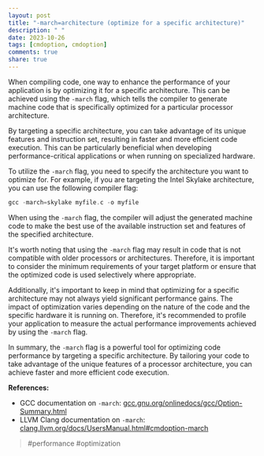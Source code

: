 ```yaml
---
layout: post
title: "-march=architecture (optimize for a specific architecture)"
description: " "
date: 2023-10-26
tags: [cmdoption, cmdoption]
comments: true
share: true
---
```


When compiling code, one way to enhance the performance of your application is by optimizing it for a specific architecture. This can be achieved using the `-march` flag, which tells the compiler to generate machine code that is specifically optimized for a particular processor architecture.

By targeting a specific architecture, you can take advantage of its unique features and instruction set, resulting in faster and more efficient code execution. This can be particularly beneficial when developing performance-critical applications or when running on specialized hardware.

To utilize the `-march` flag, you need to specify the architecture you want to optimize for. For example, if you are targeting the Intel Skylake architecture, you can use the following compiler flag:

```c
gcc -march=skylake myfile.c -o myfile
```

When using the `-march` flag, the compiler will adjust the generated machine code to make the best use of the available instruction set and features of the specified architecture.

It's worth noting that using the `-march` flag may result in code that is not compatible with older processors or architectures. Therefore, it is important to consider the minimum requirements of your target platform or ensure that the optimized code is used selectively where appropriate.

Additionally, it's important to keep in mind that optimizing for a specific architecture may not always yield significant performance gains. The impact of optimization varies depending on the nature of the code and the specific hardware it is running on. Therefore, it's recommended to profile your application to measure the actual performance improvements achieved by using the `-march` flag.

In summary, the `-march` flag is a powerful tool for optimizing code performance by targeting a specific architecture. By tailoring your code to take advantage of the unique features of a processor architecture, you can achieve faster and more efficient code execution.

**References:**
- GCC documentation on `-march`: [gcc.gnu.org/onlinedocs/gcc/Option-Summary.html](https://gcc.gnu.org/onlinedocs/gcc/Option-Summary.html)
- LLVM Clang documentation on `-march`: [clang.llvm.org/docs/UsersManual.html#cmdoption-march](https://clang.llvm.org/docs/UsersManual.html#cmdoption-march)

> #performance #optimization